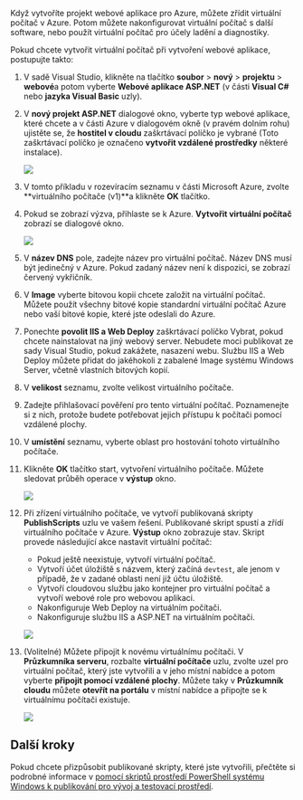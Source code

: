 

Když vytvoříte projekt webové aplikace pro Azure, můžete zřídit virtuální počítač v Azure. Potom můžete nakonfigurovat virtuální počítač s další software, nebo použít virtuální počítač pro účely ladění a diagnostiky.

Pokud chcete vytvořit virtuální počítač při vytvoření webové aplikace, postupujte takto:

1. V sadě Visual Studio, klikněte na tlačítko **soubor** > **nový** > **projektu** > **webové**a potom vyberte **Webové aplikace ASP.NET** (v části **Visual C#** nebo **jazyka Visual Basic** uzly).
2. V **nový projekt ASP.NET** dialogové okno, vyberte typ webové aplikace, které chcete a v části Azure v dialogovém okně (v pravém dolním rohu) ujistěte se, že **hostitel v cloudu** zaškrtávací políčko je vybrané (Toto zaškrtávací políčko je označeno **vytvořit vzdálené prostředky** některé instalace).
   
    ![][0]
3. V tomto příkladu v rozevíracím seznamu v části Microsoft Azure, zvolte **virtuálního počítače (v1)**a klikněte **OK** tlačítko.
4. Pokud se zobrazí výzva, přihlaste se k Azure. **Vytvořit virtuální počítač** zobrazí se dialogové okno.
   
    ![][2]
5. V **název DNS** pole, zadejte název pro virtuální počítač. Název DNS musí být jedinečný v Azure. Pokud zadaný název není k dispozici, se zobrazí červený vykřičník.
6. V **Image** vyberte bitovou kopii chcete založit na virtuální počítač. Můžete použít všechny bitové kopie standardní virtuální počítač Azure nebo vaší bitové kopie, které jste odeslali do Azure.
7. Ponechte **povolit IIS a Web Deploy** zaškrtávací políčko Vybrat, pokud chcete nainstalovat na jiný webový server. Nebudete moci publikovat ze sady Visual Studio, pokud zakážete, nasazení webu. Službu IIS a Web Deploy můžete přidat do jakéhokoli z zabalené Image systému Windows Server, včetně vlastních bitových kopií.
8. V **velikost** seznamu, zvolte velikost virtuálního počítače.
9. Zadejte přihlašovací pověření pro tento virtuální počítač. Poznamenejte si z nich, protože budete potřebovat jejich přístupu k počítači pomocí vzdálené plochy.
10. V **umístění** seznamu, vyberte oblast pro hostování tohoto virtuálního počítače.
11. Klikněte **OK** tlačítko start, vytvoření virtuálního počítače. Můžete sledovat průběh operace v **výstup** okno.
    
    ![][3]
12. Při zřízení virtuálního počítače, ve vytvoří publikovaná skripty **PublishScripts** uzlu ve vašem řešení. Publikované skript spustí a zřídí virtuálního počítače v Azure. **Výstup** okno zobrazuje stav. Skript provede následující akce nastavit virtuální počítač:
    
    * Pokud ještě neexistuje, vytvoří virtuální počítač.
    * Vytvoří účet úložiště s názvem, který začíná `devtest`, ale jenom v případě, že v zadané oblasti není již účtu úložiště.
    * Vytvoří cloudovou službu jako kontejner pro virtuální počítač a vytvoří webové role pro webovou aplikaci.
    * Nakonfiguruje Web Deploy na virtuálním počítači.
    * Nakonfiguruje službu IIS a ASP.NET na virtuálním počítači.
    
    ![][4]
13. (Volitelné) Můžete připojit k novému virtuálnímu počítači. V **Průzkumníka serveru**, rozbalte **virtuální počítače** uzlu, zvolte uzel pro virtuální počítač, který jste vytvořili a v jeho místní nabídce a potom vyberte **připojit pomocí vzdálené plochy**. Můžete taky v **Průzkumník cloudu** můžete **otevřít na portálu** v místní nabídce a připojte se k virtuálnímu počítači existuje.
    
    ![][5]

## <a name="next-steps"></a>Další kroky
Pokud chcete přizpůsobit publikované skripty, které jste vytvořili, přečtěte si podrobné informace v [pomocí skriptů prostředí PowerShell systému Windows k publikování pro vývoj a testovací prostředí](http://msdn.microsoft.com/library/dn642480.aspx).

[0]: ./media/virtual-machines-common-classic-web-app-visual-studio/CreateVM_NewProject.PNG
[1]: ./media/dotnet-visual-studio-create-virtual-machine/CreateVM_SignIn.PNG
[2]: ./media/virtual-machines-common-classic-web-app-visual-studio/CreateVM_CreateVM.PNG
[3]: ./media/virtual-machines-common-classic-web-app-visual-studio/CreateVM_Provisioning.png
[4]: ./media/virtual-machines-common-classic-web-app-visual-studio/CreateVM_SolutionExplorer.png
[5]: ./media/virtual-machines-common-classic-web-app-visual-studio/VS_Create_VM_Connect.png
